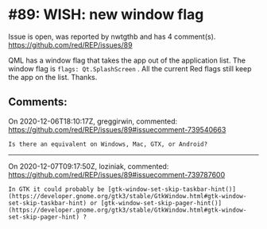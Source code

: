 
#89: WISH: new window flag
================================================================================
Issue is open, was reported by nwtgthb and has 4 comment(s).
<https://github.com/red/REP/issues/89>

QML has a window flag that takes the app out of the application list. The window flag is `flags: Qt.SplashScreen` . All the current Red flags still keep the app on the list. Thanks.


Comments:
--------------------------------------------------------------------------------

On 2020-12-06T18:10:17Z, greggirwin, commented:
<https://github.com/red/REP/issues/89#issuecomment-739540663>

    Is there an equivalent on Windows, Mac, GTX, or Android?

--------------------------------------------------------------------------------

On 2020-12-07T09:17:50Z, loziniak, commented:
<https://github.com/red/REP/issues/89#issuecomment-739787600>

    In GTK it could probably be [gtk-window-set-skip-taskbar-hint()](https://developer.gnome.org/gtk3/stable/GtkWindow.html#gtk-window-set-skip-taskbar-hint) or [gtk-window-set-skip-pager-hint()](https://developer.gnome.org/gtk3/stable/GtkWindow.html#gtk-window-set-skip-pager-hint) ?

